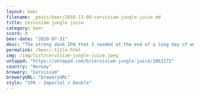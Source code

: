 ```yaml
---
layout: beer
filename: _posts/beer/2016-11-09-cervisiam-jungle-juice.md
title: Cervisiam jungle juice
category: beer
score: 8
beer-date: "2020-07-31"
desc: "The strong dank IPA that I needed at the end of a long day of work. Mild enough to make it easy to drink"
permalink: /beer/:title.html
img: /img/list/cervisiam-jungle-juice.jpeg
untappd: "https://untappd.com/b/cervisiam-jungle-juice/1061172"
country: "Norway"
brewery: "Cervisiam"
breweryURL: "breweryURL"
style: "IPA - Imperial / Double"
---
```


